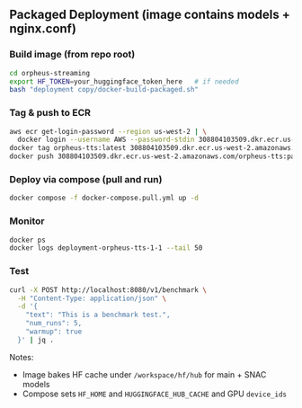 ## Packaged Deployment (image contains models + nginx.conf)

### Build image (from repo root)
```bash
cd orpheus-streaming
export HF_TOKEN=your_huggingface_token_here   # if needed
bash "deployment copy/docker-build-packaged.sh"
```

### Tag & push to ECR
```bash
aws ecr get-login-password --region us-west-2 | \
  docker login --username AWS --password-stdin 308804103509.dkr.ecr.us-west-2.amazonaws.com
docker tag orpheus-tts:latest 308804103509.dkr.ecr.us-west-2.amazonaws.com/orpheus-tts:packaged
docker push 308804103509.dkr.ecr.us-west-2.amazonaws.com/orpheus-tts:packaged
```

### Deploy via compose (pull and run)
```bash
docker compose -f docker-compose.pull.yml up -d
```

### Monitor
```bash
docker ps
docker logs deployment-orpheus-tts-1-1 --tail 50
```

### Test
```bash
curl -X POST http://localhost:8080/v1/benchmark \
  -H "Content-Type: application/json" \
  -d '{
    "text": "This is a benchmark test.",
    "num_runs": 5,
    "warmup": true
  }' | jq .
```

Notes:
- Image bakes HF cache under `/workspace/hf/hub` for main + SNAC models
- Compose sets `HF_HOME` and `HUGGINGFACE_HUB_CACHE` and GPU `device_ids`